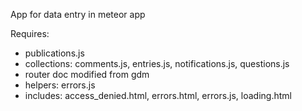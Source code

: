 App for data entry in meteor app

Requires:

- publications.js
- collections: comments.js, entries.js, notifications.js, questions.js
- router doc modified from gdm
- helpers: errors.js
- includes: access_denied.html, errors.html, errors.js, loading.html
